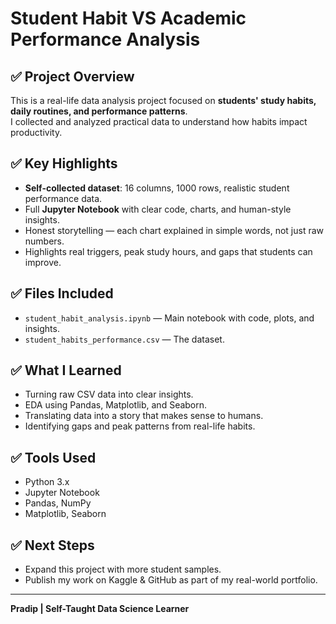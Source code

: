 # Student Habit VS Academic Performance Analysis

## ✅ Project Overview

This is a real-life data analysis project focused on **students' study habits, daily routines, and performance patterns**.  
I collected and analyzed practical data to understand how habits impact productivity.

## ✅ Key Highlights

- **Self-collected dataset**: 16 columns, 1000 rows, realistic student performance data.
- Full **Jupyter Notebook** with clear code, charts, and human-style insights.
- Honest storytelling — each chart explained in simple words, not just raw numbers.
- Highlights real triggers, peak study hours, and gaps that students can improve.

## ✅ Files Included

- `student_habit_analysis.ipynb` — Main notebook with code, plots, and insights.
- `student_habits_performance.csv` — The dataset.

## ✅ What I Learned

- Turning raw CSV data into clear insights.
- EDA using Pandas, Matplotlib, and Seaborn.
- Translating data into a story that makes sense to humans.
- Identifying gaps and peak patterns from real-life habits.

## ✅ Tools Used

- Python 3.x
- Jupyter Notebook
- Pandas, NumPy
- Matplotlib, Seaborn

## ✅ Next Steps

- Expand this project with more student samples.
- Publish my work on Kaggle & GitHub as part of my real-world portfolio.

---

**Pradip | Self-Taught Data Science Learner**